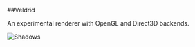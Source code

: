 ##Veldrid

An experimental renderer with OpenGL and Direct3D backends.

![Shadows](http://i.imgur.com/ucoZCBj.gifv)
